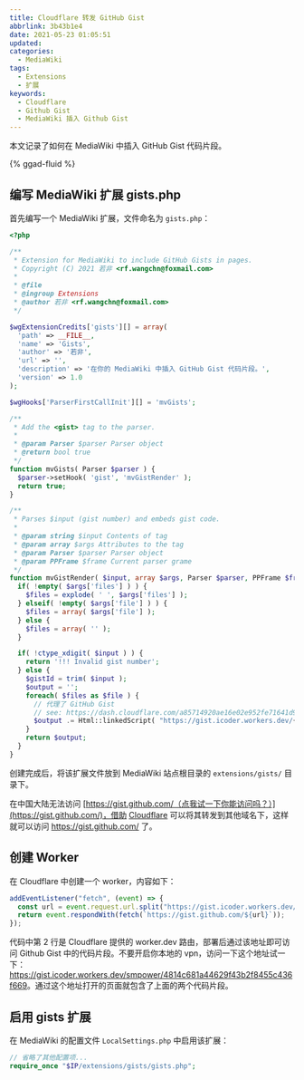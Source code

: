 ```yaml
---
title: Cloudflare 转发 GitHub Gist
abbrlink: 3b43b1e4
date: 2021-05-23 01:05:51
updated:
categories:
  - MediaWiki
tags:
  - Extensions
  - 扩展
keywords:
  - Cloudflare
  - Github Gist
  - MediaWiki 插入 Github Gist
---
```


本文记录了如何在 MediaWiki 中插入 GitHub Gist 代码片段。

<!-- more -->

{% ggad-fluid %}

## 编写 MediaWiki 扩展 gists.php

首先编写一个 MediaWiki 扩展，文件命名为 `gists.php`：

```php
<?php

/**
 * Extension for MediaWiki to include GitHub Gists in pages.
 * Copyright (C) 2021 若非 <rf.wangchn@foxmail.com>
 *
 * @file
 * @ingroup Extensions
 * @author 若非 <rf.wangchn@foxmail.com>
 */

$wgExtensionCredits['gists'][] = array(
  'path' => __FILE__,
  'name' => 'Gists',
  'author' => '若非',
  'url' => '',
  'description' => '在你的 MediaWiki 中插入 GitHub Gist 代码片段。',
  'version' => 1.0
);

$wgHooks['ParserFirstCallInit'][] = 'mvGists';

/**
 * Add the <gist> tag to the parser.
 *
 * @param Parser $parser Parser object
 * @return bool true
 */
function mvGists( Parser $parser ) {
  $parser->setHook( 'gist', 'mvGistRender' );
  return true;
}

/**
 * Parses $input (gist number) and embeds gist code.
 *
 * @param string $input Contents of tag
 * @param array $args Attributes to the tag
 * @param Parser $parser Parser object
 * @param PPFrame $frame Current parser grame
 */
function mvGistRender( $input, array $args, Parser $parser, PPFrame $frame ) {
  if( !empty( $args['files'] ) ) {
    $files = explode( ' ', $args['files'] );
  } elseif( !empty( $args['file'] ) ) {
    $files = array( $args['file'] );
  } else {
    $files = array( '' );
  }

  if( !ctype_xdigit( $input ) ) {
    return '!!! Invalid gist number';
  } else {
    $gistId = trim( $input );
    $output = '';
    foreach( $files as $file ) {
      // 代理了 GitHub Gist
      // see: https://dash.cloudflare.com/a85714920ae16e02e952fe71641d9a70/workers/view/gist
      $output .= Html::linkedScript( "https://gist.icoder.workers.dev/{$input}.js?file={$file}" );
    }
    return $output;
  }
}
```

创建完成后，将该扩展文件放到 MediaWiki 站点根目录的 `extensions/gists/` 目录下。

在中国大陆无法访问 [https://gist.github.com/（点我试一下你能访问吗？）](https://gist.github.com/)，借助 [Cloudflare](https://dash.cloudflare.com/) 可以将其转发到其他域名下，这样就可以访问 <https://gist.github.com/> 了。

## 创建 Worker

在 Cloudflare 中创建一个 worker，内容如下：

```javascript
addEventListener("fetch", (event) => {
  const url = event.request.url.split("https://gist.icoder.workers.dev/")[1];
  return event.respondWith(fetch(`https://gist.github.com/${url}`));
});
```

代码中第 2 行是 Cloudflare 提供的 worker.dev 路由，部署后通过该地址即可访问 Github Gist 中的代码片段。不要开启你本地的 vpn，访问一下这个地址试一下：<https://gist.icoder.workers.dev/smpower/4814c681a44629f43b2f8455c436f669>。通过这个地址打开的页面就包含了上面的两个代码片段。

## 启用 gists 扩展

在 MediaWiki 的配置文件 `LocalSettings.php` 中启用该扩展：

```php
// 省略了其他配置项...
require_once "$IP/extensions/gists/gists.php";
```
